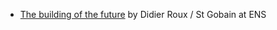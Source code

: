 * [The building of the future](http://savoirs.ens.fr/expose.php?id=2362) by Didier Roux / St Gobain at ENS
